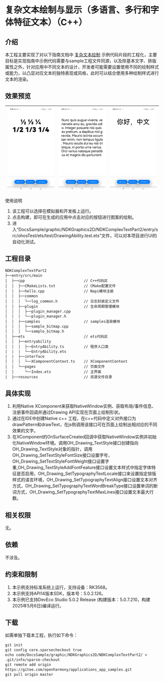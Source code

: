 # 复杂文本绘制与显示（多语言、多行和字体特征文本）（C++）

## 介绍

本工程主要实现了对以下指南文档中 [复杂文本绘制](https://docs.openharmony.cn/pages/v5.0/zh-cn/application-dev/graphics/complex-text-arkts.md) 示例代码片段的工程化，主要目标是实现指南中示例代码需要与sample工程文件同源，以及除基本文字、排版属性之外，针对应用中不同文本的设计，开发者可能需要设置使用不同的绘制样式或能力，以凸显对应文本的独特表现或风格，此时可以结合使用多种绘制样式进行文本的渲染。

## 效果预览

| ![](screenshots/device/fontfeature.jpg)  | ![](screenshots/device/multi-line.jpg) | ![](screenshots/device/multilingual.jpg) | 
|------------------------------------------|----------------------------------------|------------------------------------------|

使用说明

1. 该工程可以选择在模拟器和开发板上运行。   
2. 点击构建，即可在生成的应用中点击对应的按钮进行图案的绘制。
3. 进入“DocsSample/graphic/NDKGraphics2D/NDKComplexTextPart2/entry/src/ohosTest/ets/test/DrawingAbility.test.ets”文件，可以对本项目进行UI的自动化测试。

## 工程目录

```
NDKComplexTextPart2
├──entry/src/main
│  ├──cpp                           // C++代码区
│  │  ├──CMakeLists.txt             // CMake配置文件
│  │  ├──hello.cpp                  // Napi模块注册
│  │  ├──common
│  │  │  └──log_common.h            // 日志封装定义文件
│  │  ├──plugin                     // 生命周期管理模块
│  │  │  ├──plugin_manager.cpp
│  │  │  └──plugin_manager.h
│  │  ├──samples                    // samples渲染模块
│  │  │  ├──sample_bitmap.cpp
│  │  │  └──sample_bitmap.h
│  ├──ets                           // ets代码区
│  │  ├──entryability
│  │  │  ├──EntryAbility.ts         // 程序入口类
|  |  |  └──EntryAbility.ets
|  |  ├──interface
│  │  │  └──XComponentContext.ts    // XComponentContext
│  │  └──pages                      // 页面文件
│  │     └──Index.ets               // 主界面
|  ├──resources         			// 资源文件目录
```

## 具体实现

1. 利用Native XComponent来获取NativeWindow实例、获取布局/事件信息、注册事件回调并通过Drawing API实现在页面上绘制形状。
2. 通过在IDE中创建Native c++ 工程，在c++代码中定义对外接口为drawPattern和drawText，在js侧调用该接口可在页面上绘制出相对应的不同效果的文字。
3. 在XComponent的OnSurfaceCreated回调中获取NativeWindow实例并初始化NativeWindow环境。调用OH_Drawing_TextStyle接口创建指向OH_Drawing_TextStyle对象的指针，调用OH_Drawing_SetTextStyleFontSize接口设置字号，OH_Drawing_SetTextStyleFontWeight接口设置字重,OH_Drawing_TextStyleAddFontFeature接口设置文本样式中指定字体特征是否启用，OH_Drawing_SetTypographyTextLocale接口来设置指定排版样式的语言环境，OH_Drawing_SetTypographyTextAlign接口设置文本对齐方式，OH_Drawing_SetTypographyTextWordBreakType接口设置单词的断词方式，OH_Drawing_SetTypographyTextMaxLines接口设置文本最大行数。

## 相关权限

无。

## 依赖

不涉及。

## 约束和限制

1. 本示例支持标准系统上运行，支持设备：RK3568。
2. 本示例支持API14版本SDK，版本号：5.0.2.126。
3. 本示例已支持DevEco Studio 5.0.2 Release (构建版本：5.0.7.210，构建 2025年5月6日)编译运行。

## 下载

如需单独下载本工程，执行如下命令：

```
git init
git config core.sparsecheckout true
echo code/DocsSample/graphic/NDKGraphics2D/NDKComplexTextPart2/ > .git/info/sparse-checkout
git remote add origin https://gitee.com/openharmony/applications_app_samples.git
git pull origin master
```

